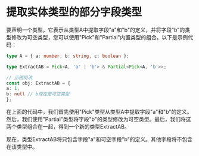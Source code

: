 # 提取实体类型的部分字段类型

要声明一个类型，它表示从类型A中提取字段"a"和"b"的定义，并将字段"b"的类型修改为可空类型，您可以使用"Pick"和"Partial"内置类型的组合。以下是示例代码：

````typescript
type A = { a: number, b: string, c: boolean };

type ExtractAB = Pick<A, 'a' | 'b'> & Partial<Pick<A, 'b'>>;

// 示例用法
const obj: ExtractAB = {
a: 1,
b: null // b现在是可空类型
};
````

在上面的代码中，我们首先使用"Pick"类型从类型A中提取字段"a"和"b"的定义。然后，我们使用"Partial"类型将字段"b"的类型修改为可空类型。最后，我们将这两个类型组合在一起，得到一个新的类型ExtractAB。

现在，类型ExtractAB将只包含字段"a"和可空字段"b"的定义。其他字段将不包含在该类型中。
